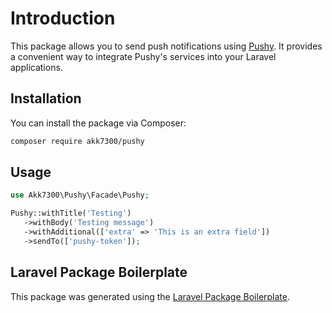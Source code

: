 # Introduction

This package allows you to send push notifications using [Pushy](https://pushy.me/). It provides a convenient way to integrate Pushy's services into your Laravel applications.

## Installation

You can install the package via Composer:

```bash
composer require akk7300/pushy
```

## Usage

 ```php
use Akk7300\Pushy\Facade\Pushy;

Pushy::withTitle('Testing')
    ->withBody('Testing message')
    ->withAdditional(['extra' => 'This is an extra field'])
    ->sendTo(['pushy-token']);
```

## Laravel Package Boilerplate

This package was generated using the [Laravel Package Boilerplate](https://laravelpackageboilerplate.com).
